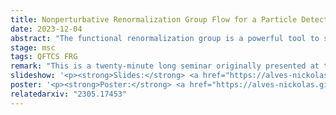 ```yaml
---
title: Nonperturbative Renormalization Group Flow for a Particle Detector
date: 2023-12-04
abstract: "The functional renormalization group is a powerful tool to study nonperturbative physics, but it has not been much explored within quantum field theory in curved spacetime yet. On the other hand, particle detectors are an omnipresent tool within quantum field theory in curved spacetime and relativistic quantum information but are often treated only perturbatively. In this paper, we present the first computation of the functional renormalization group flow for a particle detector. The chosen model is an inertial Unruh–DeWitt detector in Minkowski spacetime, for simplicity. A new development in heat kernel techniques—the Taylor trick—is necessary to perform the calculations and it is important to carefully choose cutoffs that diverge at the ultraviolet limit to keep the beta functions finite. We compare our results with the MS-bar results at one-loop and find that both computations agree qualitatively, as expected."
stage: msc
tags: QFTCS FRG
remark: "This is a twenty-minute long seminar originally presented at the <a href='https://bht50.github.io/' target='_blank'>Golden Wedding of Black Holes and Thermodynamics</a>. It is also a poster presented on many different occasions."
slideshow: '<p><strong>Slides:</strong> <a href="https://alves-nickolas.github.io/abs/2305.17453/slideshow.pdf" target="_blank">available here</a></p>'
poster: '<p><strong>Poster:</strong> <a href="https://alves-nickolas.github.io/abs/2305.17453/poster.pdf" target="_blank">available here</a> (<a href="https://doi.org/10.6084/m9.figshare.26932873" target="_blank">also on Figshare</a>)</p>'
relatedarxiv: "2305.17453"
---
```

